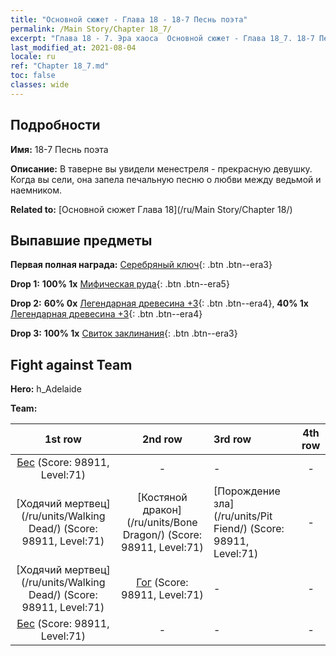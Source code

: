 ```yaml
---
title: "Основной сюжет - Глава 18 - 18-7 Песнь поэта"
permalink: /Main Story/Chapter 18_7/
excerpt: "Глава 18 - 7. Эра хаоса  Основной сюжет - Глава 18_7. 18-7 Песнь поэта"
last_modified_at: 2021-08-04
locale: ru
ref: "Chapter 18_7.md"
toc: false
classes: wide
---
```


## Подробности

 **Имя:** 18-7 Песнь поэта

 **Описание:** В таверне вы увидели менестреля - прекрасную девушку. Когда вы сели, она запела печальную песню о любви между ведьмой и наемником.

 **Related to:** [Основной сюжет Глава 18](/ru/Main Story/Chapter 18/)

## Выпавшие предметы

 **Первая полная награда:** [Серебряный ключ](/ItemsRU/con_693/){: .btn .btn--era3}

 **Drop 1:** **100% 1x** [Мифическая руда](/ItemsRU/mat_61/){: .btn .btn--era5}

 **Drop 2:** **60% 0x** [Легендарная древесина +3](/ItemsRU/mat_55/){: .btn .btn--era4}, **40% 1x** [Легендарная древесина +3](/ItemsRU/mat_55/){: .btn .btn--era4}

 **Drop 3:** **100% 1x** [Свиток заклинания](/ItemsRU/con_694/){: .btn .btn--era3}


## Fight against Team
 **Hero:** h_Adelaide

 **Team:**


  | 1st row | 2nd row | 3rd row | 4th row |
  |:----:|:----:|:----|:----:|
  | [Бес](/ru/units/Imp/) (Score: 98911, Level:71)  | - | - | - |
  | [Ходячий мертвец](/ru/units/Walking Dead/) (Score: 98911, Level:71)  | [Костяной дракон](/ru/units/Bone Dragon/) (Score: 98911, Level:71)  | [Порождение зла](/ru/units/Pit Fiend/) (Score: 98911, Level:71)  | - |
  | [Ходячий мертвец](/ru/units/Walking Dead/) (Score: 98911, Level:71)  | [Гог](/ru/units/Gog/) (Score: 98911, Level:71)  | - | - |
  | [Бес](/ru/units/Imp/) (Score: 98911, Level:71)  | - | - | - |


